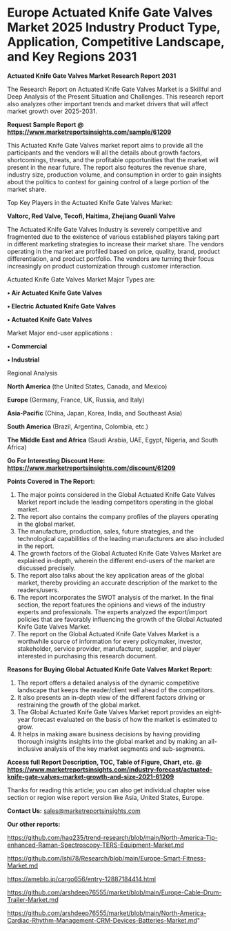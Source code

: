 # Europe Actuated Knife Gate Valves Market 2025 Industry Product Type, Application, Competitive Landscape, and Key Regions 2031

<strong>Actuated Knife Gate Valves Market Research Report 2031</strong>

The Research Report on Actuated Knife Gate Valves Market is a Skillful and Deep Analysis of the Present Situation and Challenges. This research report also analyzes other important trends and market drivers that will affect market growth over 2025-2031.

<strong>Request Sample Report @ <a href=https://www.marketreportsinsights.com/sample/61209>https://www.marketreportsinsights.com/sample/61209</a></strong>

This Actuated Knife Gate Valves market report aims to provide all the participants and the vendors will all the details about growth factors, shortcomings, threats, and the profitable opportunities that the market will present in the near future. The report also features the revenue share, industry size, production volume, and consumption in order to gain insights about the politics to contest for gaining control of a large portion of the market share.

Top Key Players in the Actuated Knife Gate Valves Market:

<strong>Valtorc, Red Valve, Tecofi, Haitima, Zhejiang Guanli Valve</strong>

The Actuated Knife Gate Valves Industry is severely competitive and fragmented due to the existence of various established players taking part in different marketing strategies to increase their market share. The vendors operating in the market are profiled based on price, quality, brand, product differentiation, and product portfolio. The vendors are turning their focus increasingly on product customization through customer interaction.

Actuated Knife Gate Valves Market Major Types are:

<strong>• Air Actuated Knife Gate Valves

• Electric Actuated Knife Gate Valves

• Actuated Knife Gate Valves</strong>

Market Major end-user applications :

<strong>• Commercial

• Industrial</strong>

Regional Analysis

</u><strong><b>North America</b></strong> (the United States, Canada, and Mexico)

<strong><b>Europe </b></strong>(Germany, France, UK, Russia, and Italy)

<strong><b>Asia-Pacific</b></strong> (China, Japan, Korea, India, and Southeast Asia)

<strong><b>South America</b></strong> (Brazil, Argentina, Colombia, etc.)

<strong><b>The Middle East and Africa</b></strong> (Saudi Arabia, UAE, Egypt, Nigeria, and South Africa)

<strong>Go For Interesting Discount Here: <a href=https://www.marketreportsinsights.com/discount/61209>https://www.marketreportsinsights.com/discount/61209</a></strong>

<strong>Points Covered in The Report:</strong>
<ol>
  <li>The major points considered in the Global Actuated Knife Gate Valves Market report include the leading competitors operating in the global market.</li>
  <li>The report also contains the company profiles of the players operating in the global market.</li>
  <li>The manufacture, production, sales, future strategies, and the technological capabilities of the leading manufacturers are also included in the report.</li>
  <li>The growth factors of the Global Actuated Knife Gate Valves Market are explained in-depth, wherein the different end-users of the market are discussed precisely.</li>
  <li>The report also talks about the key application areas of the global market, thereby providing an accurate description of the market to the readers/users.</li>
  <li>The report incorporates the SWOT analysis of the market. In the final section, the report features the opinions and views of the industry experts and professionals. The experts analyzed the export/import policies that are favorably influencing the growth of the Global Actuated Knife Gate Valves Market.</li>
  <li>The report on the Global Actuated Knife Gate Valves Market is a worthwhile source of information for every policymaker, investor, stakeholder, service provider, manufacturer, supplier, and player interested in purchasing this research document.</li>
</ol>
<strong>Reasons for Buying Global Actuated Knife Gate Valves Market Report:</strong>

<ol>
  <li>The report offers a detailed analysis of the dynamic competitive landscape that keeps the reader/client well ahead of the competitors.</li>
  <li>It also presents an in-depth view of the different factors driving or restraining the growth of the global market.</li>
  <li>The Global Actuated Knife Gate Valves Market report provides an eight-year forecast evaluated on the basis of how the market is estimated to grow.</li>
  <li>It helps in making aware business decisions by having providing thorough insights insights into the global market and by making an all-inclusive analysis of the key market segments and sub-segments.</li>
</ol>
<strong>Access full Report Description, TOC, Table of Figure, Chart, etc. @ <a href=https://www.marketreportsinsights.com/industry-forecast/actuated-knife-gate-valves-market-growth-and-size-2021-61209>https://www.marketreportsinsights.com/industry-forecast/actuated-knife-gate-valves-market-growth-and-size-2021-61209</a></strong>


Thanks for reading this article; you can also get individual chapter wise section or region wise report version like Asia, United States, Europe.

<strong>Contact Us:</strong>
sales@marketreportsinsights.com

<strong>Our other reports:</strong>

<a href=https://github.com/haq235/trend-research/blob/main/North-America-Tip-enhanced-Raman-Spectroscopy-TERS-Equipment-Market.md>https://github.com/haq235/trend-research/blob/main/North-America-Tip-enhanced-Raman-Spectroscopy-TERS-Equipment-Market.md</a>

<a href=https://github.com/Ishi78/Research/blob/main/Europe-Smart-Fitness-Market.md>https://github.com/Ishi78/Research/blob/main/Europe-Smart-Fitness-Market.md</a>

<a href=https://ameblo.jp/cargo656/entry-12887184414.html>https://ameblo.jp/cargo656/entry-12887184414.html</a>

<a href=https://github.com/arshdeep76555/market/blob/main/Europe-Cable-Drum-Trailer-Market.md>https://github.com/arshdeep76555/market/blob/main/Europe-Cable-Drum-Trailer-Market.md</a>

<a href=https://github.com/arshdeep76555/market/blob/main/North-America-Cardiac-Rhythm-Management-CRM-Devices-Batteries-Market.md>https://github.com/arshdeep76555/market/blob/main/North-America-Cardiac-Rhythm-Management-CRM-Devices-Batteries-Market.md</a>"
